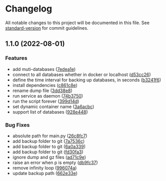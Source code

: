 # Changelog

All notable changes to this project will be documented in this file. See [standard-version](https://github.com/conventional-changelog/standard-version) for commit guidelines.

## 1.1.0 (2022-08-01)


### Features

* add muti-databases ([7edea1e](https://github.com/realsaeedhassani/database-backup-aws/commit/7edea1e84f5b4086ef148f1f544f35c1eaad7ad4))
* connect to all databases whether in docker or localhost ([d53cc26](https://github.com/realsaeedhassani/database-backup-aws/commit/d53cc26db765dfa8ba5aae49ca3ab36c32283d35))
* define the time interval for backing up databases, in seconds ([b3241f6](https://github.com/realsaeedhassani/database-backup-aws/commit/b3241f6e7b504625068be9a9dc3bab2662c959e8))
* install dependencies ([c861c8e](https://github.com/realsaeedhassani/database-backup-aws/commit/c861c8e57dad051620fb38fa7ac549d19e439303))
* rename dump file ([3dd38e8](https://github.com/realsaeedhassani/database-backup-aws/commit/3dd38e80388eee06a95f7efb6042b492d0950ebf))
* run service as daemon ([74b3750](https://github.com/realsaeedhassani/database-backup-aws/commit/74b375054fed399b58fdea6cb775e8f141dc9ee9))
* run the script forever ([399d14d](https://github.com/realsaeedhassani/database-backup-aws/commit/399d14dafeb3e45c41e09156cb5c1c9d3eb0db49))
* set dynamic container name ([3a6acbc](https://github.com/realsaeedhassani/database-backup-aws/commit/3a6acbc21d31fb474ee7da535d897742cc1bc663))
* support list of databases ([928e448](https://github.com/realsaeedhassani/database-backup-aws/commit/928e448f5ad414fce04e41f2ce1f9b93c89101e7))


### Bug Fixes

* absolute path for main.py ([26c8fc7](https://github.com/realsaeedhassani/database-backup-aws/commit/26c8fc7812fca81db2949c09ef47ea6895832d5e))
* add backup folder to git ([7a7536c](https://github.com/realsaeedhassani/database-backup-aws/commit/7a7536c0c14d6897bbbc63bab7705a18f5e294b2))
* add backup folder to git ([6a0a339](https://github.com/realsaeedhassani/database-backup-aws/commit/6a0a339bf106b99336574d677ed69f1ddbf7b726))
* add backup folder to git ([fd30fa3](https://github.com/realsaeedhassani/database-backup-aws/commit/fd30fa3ad227be419109f4b070a3231e4a13b2a1))
* ignore dump and gz files ([ad71c9e](https://github.com/realsaeedhassani/database-backup-aws/commit/ad71c9ef2863abd58aaf366e0c3a65b48acb34d2))
* raise an error when p is empty ([db9fc37](https://github.com/realsaeedhassani/database-backup-aws/commit/db9fc37d38974cbdd7c2dbe1bf236d8134087e18))
* remove infinity loop ([996074a](https://github.com/realsaeedhassani/database-backup-aws/commit/996074aa7af177235a8d4769eae5d53cb04bad43))
* update backup path ([662e33e](https://github.com/realsaeedhassani/database-backup-aws/commit/662e33e0951f5711a1819dca0272a5065532aba1))
